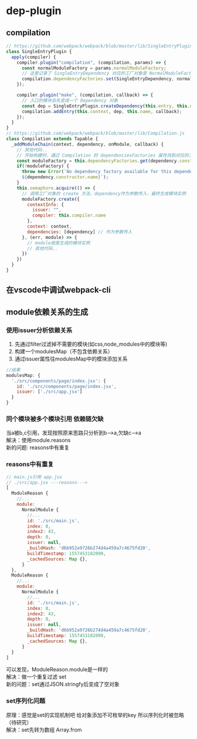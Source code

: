 # dep-plugin

## compilation

```javascript
// https://github.com/webpack/webpack/blob/master/lib/SingleEntryPlugin.js
class SingleEntryPlugin {
  apply(compiler) {
    compiler.plugin("compilation", (compilation, params) => {
      const normalModuleFactory = params.normalModuleFactory;
      // 这里记录了 SingleEntryDependency 对应的工厂对象是 NormalModuleFactory
      compilation.dependencyFactories.set(SingleEntryDependency, normalModuleFactory);
    });

    compiler.plugin("make", (compilation, callback) => {
      // 入口的模块会先变成一个 Dependency 对象
      const dep = SingleEntryPlugin.createDependency(this.entry, this.name);
      compilation.addEntry(this.context, dep, this.name, callback);
    });
  }
}
// https://github.com/webpack/webpack/blob/master/lib/Compilation.js
class Compilation extends Tapable {
  _addModuleChain(context, dependency, onModule, callback) {
    // 其他代码..
    // 开始构建时，通过 Compilation 的 dependenciesFactories 属性找到对应的工厂对象
    const moduleFactory = this.dependencyFactories.get(dependency.constructor);
    if(!moduleFactory) {
      throw new Error(`No dependency factory available for this dependency type:
      ${dependency.constructor.name}`);
    }
    this.semaphore.acquire(() => {
      // 调用工厂对象的 create 方法，dependency作为参数传入，最终生成模块实例
      moduleFactory.create({
        contextInfo: {
          issuer: "",
          compiler: this.compiler.name
        },
        context: context,
        dependencies: [dependency] // 作为参数传入
      }, (err, module) => {
        // module就是生成的模块实例
        // 其他代码..
      })
    })
  }
}
```
## 在vscode中调试webpack-cli

## module依赖关系的生成

### 使用issuer分析依赖关系

1. 先通过filter过滤掉不需要的模块(如css,node_modules中的模块等)
2. 构建一个modulesMap（不包含依赖关系）
3. 通过issuer属性往modulesMap中的模块添加关系

```javascript
//结果
modulesMap: {
  './src/components/page/index.jsx': {
    id: './src/components/page/index.jsx',
    issuer: ['./src/app.jsx']
  }
}
```

### 同个模块被多个模块引用 依赖链欠缺

当a被b,c引用，发现按照原来思路只分析到b-->a,欠缺c-->a  
解决：使用module.reasons  
新的问题: reasons中有重复

### reasons中有重复

```javascript
// main.js引用 app.jsx
// ./src/app.jsx ---reasons---> 
[
  ModuleReason {
    //...
    module: 
      NormalModule {
        //...
        id: './src/main.js',
        index: 0,
        index2: 43,
        depth: 0,
        issuer: null,
        _buildHash: 'd6b952a9726b274d4a459a7c4675fd20',
        buildTimestamp: 1557453182090,
        _cachedSources: Map {},
      }
  }, 
  ModuleReason {
    //...
    module: 
      NormalModule {
        //...
        id: './src/main.js',
        index: 0,
        index2: 43,
        depth: 0,
        issuer: null,
        _buildHash: 'd6b952a9726b274d4a459a7c4675fd20',
        buildTimestamp: 1557453182090,
        _cachedSources: Map {},
      }
  }
]
```

可以发现，ModuleReason.module是一样的  
解决：做一个重复过滤 set  
新的问题：set通过JSON.stringfy后变成了空对象

### set序列化问题

原理：感觉是set的实现机制吧 给对象添加不可枚举的key 所以序列化时被忽略（待研究）  
解决：set先转为数组 Array.from
